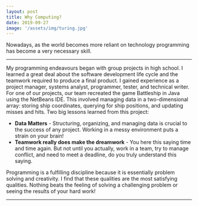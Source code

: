 ```yaml
---
layout: post
title: Why Computing?
date: 2019-09-27
image: '/assets/img/turing.jpg'
---
```

Nowadays, as the world becomes more reliant on technology programming has become a very necessary skill.

---

My programming endeavours began with group projects in high school. I learned a great deal about the software development life cycle and the teamwork required to produce a final product. I gained experience as a project manager, systems analyst, programmer, tester, and technical writer. For one of our projects, our team recreated the game Battleship in Java using the NetBeans IDE. This involved managing data in a two-dimensional array: storing ship coordinates, querying for ship positions, and updating misses and hits.
Two big lessons learned from this project:
* **Data Matters** - Structuring, organizing, and managing data is crucial to the success of any project. Working in a messy environment puts a strain on your brain!
* **Teamwork really does make the dreamwork** - You here this saying time and time again. But not until you actually, work in a team, try to manage conflict, and need to meet a deadline, do you truly understand this saying.

Programming is a fulfilling discipline because it is essentially problem solving and creativity. I find that these qualities are the most satisfying qualities. Nothing beats the feeling of solving a challenging problem or seeing the results of your hard work!

---
